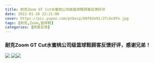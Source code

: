 ```yaml
---
title: 耐克Zoom GT Cut水蜜桃公司级篮球鞋顾客反馈好评
date: 2022-01-20 22:21:06
cover: https://pic.yupoo.com/ptbxcp/00f02e91/2fcbc0fe.jpg
tags: [耐克,Zoom,篮球鞋]
categories: [顾客反馈]
---
```


###  耐克Zoom GT Cut水蜜桃公司级篮球鞋顾客反馈好评，感谢兄弟！
![](https://pic.yupoo.com/ptbxcp/1556ae77/a651bc3f.jpg)
![](https://pic.yupoo.com/ptbxcp/5ee4b0e6/90a2e315.jpg)![](https://pic.yupoo.com/ptbxcp/00f02e91/2fcbc0fe.jpg)
